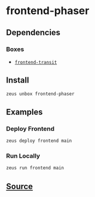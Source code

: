 
frontend-phaser
====================







## Dependencies
### Boxes
* [`frontend-transit`](frontend-transit.md)




## Install
```bash
zeus unbox frontend-phaser
```
## Examples
### Deploy Frontend 
```bash
zeus deploy frontend main
```
### Run Locally 
```bash
zeus run frontend main
```










## [Source](https://github.com/liquidapps-io/zeus-sdk/tree/master/boxes/groups/frontends/frontend-phaser)